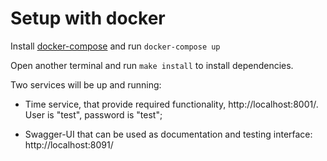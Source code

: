 # Setup with docker

Install [docker-compose](https://docs.docker.com/compose/install/) and run
`docker-compose up`

Open another terminal and run `make install` to install dependencies.

Two services will be up and running:
* Time service, that provide required functionality, http://localhost:8001/. User is "test", password is "test";

* Swagger-UI that can be used as documentation and testing interface: http://localhost:8091/
